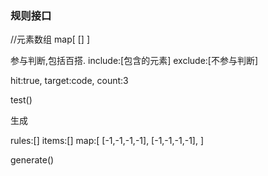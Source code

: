 


### 规则接口



//元素数组
map[
    []
]

参与判断,包括百搭.
include:[包含的元素]
exclude:[不参与判断]

hit:true,
target:code,
count:3


test()



生成

rules:[]
items:[]
map:[
    [-1,-1,-1,-1],
    [-1,-1,-1,-1],
]

generate()